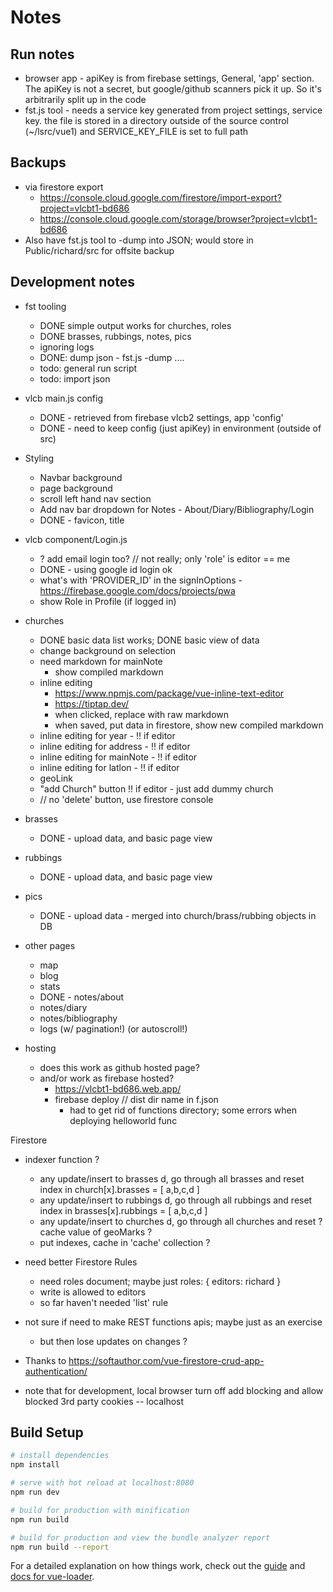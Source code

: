 # Notes

## Run notes

* browser app - apiKey is from firebase settings, General, 'app' section. The apiKey is not a secret, but google/github scanners pick it up. So it's arbitrarily split up in the code
* fst.js tool - needs a service key generated from project settings, service key. the file is stored in a directory outside of the source control (~/lsrc/vue1) and SERVICE_KEY_FILE is set to full path

## Backups

* via firestore export
  * https://console.cloud.google.com/firestore/import-export?project=vlcbt1-bd686
  * https://console.cloud.google.com/storage/browser?project=vlcbt1-bd686
* Also have fst.js tool to -dump into JSON; would store in Public/richard/src for offsite backup

## Development notes

* fst tooling
  * DONE simple output works for churches, roles
  * DONE brasses, rubbings, notes, pics
  * ignoring logs
  * DONE: dump json  - fst.js -dump .... 
  * todo: general run script
  * todo: import json

* vlcb main.js config
  * DONE - retrieved from firebase vlcb2 settings, app 'config'
  * DONE - need to keep config (just apiKey) in environment (outside of src)
* Styling
  * Navbar background
  * page background
  * scroll left hand nav section
  * Add nav bar dropdown for Notes -  About/Diary/Bibliography/Login
  * DONE - favicon, title
* vlcb component/Login.js
  * ? add email login too?  // not really; only 'role' is editor == me
  * DONE - using google id login ok
  * what's with 'PROVIDER_ID' in the signInOptions - https://firebase.google.com/docs/projects/pwa
  * show Role in Profile (if logged in)
* churches
  * DONE basic data list works;  DONE basic view of data
  * change background on selection
  * need markdown for mainNote
    * show compiled markdown
  * inline editing
    * https://www.npmjs.com/package/vue-inline-text-editor
    * https://tiptap.dev/
    * when clicked, replace with raw markdown
    * when saved, put data in firestore, show new compiled markdown
  * inline editing for year - !! if editor
  * inline editing for address - !! if editor
  * inline editing for mainNote - !! if editor
  * inline editing for latlon - !! if editor
  * geoLink
  * "add Church" button !! if editor - just add dummy church
  * // no 'delete' button, use firestore console
* brasses
  * DONE - upload data, and basic page view
* rubbings
  * DONE - upload data, and basic page view
* pics
  * DONE - upload data - merged into church/brass/rubbing objects in DB
* other pages
  * map
  * blog
  * stats
  * DONE - notes/about
  * notes/diary
  * notes/bibliography
  * logs (w/ pagination!) (or autoscroll!)

* hosting
  * does this work as github hosted page?
  * and/or work as firebase hosted?
    * https://vlcbt1-bd686.web.app/
    * firebase deploy   // dist dir name in f.json
      * had to get rid of functions directory; some errors when deploying helloworld func

Firestore
* indexer function ?
  * any update/insert to brasses d,  go through all brasses and reset index in church[x].brasses = [ a,b,c,d ]
  * any update/insert to rubbings d,  go through all rubbings and reset index in brasses[x].rubbings = [ a,b,c,d ]
  * any update/insert to churches d,  go through all churches and reset ? cache value of geoMarks ?
  * put indexes, cache in 'cache' collection ?
* need better Firestore Rules
  * need roles document; maybe just roles: { editors: richard }
  * write is allowed to editors
  * so far haven't needed 'list' rule

* not sure if need to make REST functions apis; maybe just as an exercise
  * but then lose updates on changes ?




* Thanks to https://softauthor.com/vue-firestore-crud-app-authentication/
* note that for development, local browser turn off add blocking and allow blocked 3rd party cookies -- localhost

## Build Setup

``` bash
# install dependencies
npm install

# serve with hot reload at localhost:8080
npm run dev

# build for production with minification
npm run build

# build for production and view the bundle analyzer report
npm run build --report
```

For a detailed explanation on how things work, check out the [guide](http://vuejs-templates.github.io/webpack/) and [docs for vue-loader](http://vuejs.github.io/vue-loader).

